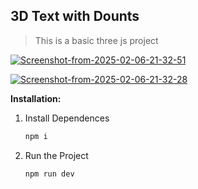 ## 3D Text with Dounts

> This is a basic three js project

<a href="https://ibb.co/wFnnqWcC"><img src="https://i.ibb.co/W4rrXyVF/Screenshot-from-2025-02-06-21-32-51.png" alt="Screenshot-from-2025-02-06-21-32-51" border="0"></a>

<a href="https://ibb.co/5hLdN8r5"><img src="https://i.ibb.co/jkDdcMyL/Screenshot-from-2025-02-06-21-32-28.png" alt="Screenshot-from-2025-02-06-21-32-28" border="0"></a>

**Installation:**

<ol>
<li>Install Dependences</li>

```bash
npm i
```

<li>Run the Project</li>

```bash
npm run dev
```

</ol>